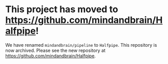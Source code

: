 # This project has moved to https://github.com/mindandbrain/Halfpipe!

We have renamed `mindandbrain/pipeline` to `Halfpipe`. This repository is now archived. Please see the new repository at https://github.com/mindandbrain/Halfpipe.
